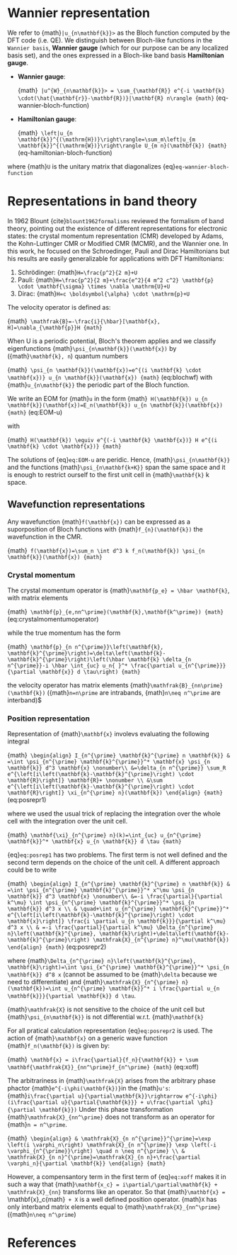 # Wannier representation
We refer to {math}`|u_{n\mathbf{k}}>` as the Bloch function computed by the DFT code (i.e. QE).
We distinguish between Bloch-like functions in the `Wannier basis`, **Wannier gauge** (which for our purpose can be any localized basis set), and the ones expressed in a Bloch-like band basis **Hamiltonian gauge**.

- **Wannier gauge**: 
  
  {math}`
  |u^{W}_{n\mathbf{k}}> = \sum_{\mathbf{R}} e^{-i \mathbf{k} \cdot(\hat{\mathbf{r}}-\mathbf{R})}|\mathbf{R} n\rangle
  {math}` (eq-wannier-bloch-function)
  
- **Hamiltonian gauge**:
  
  {math}`
    \left|u_{n \mathbf{k}}^{(\mathrm{H})}\right\rangle=\sum_m\left|u_{m \mathbf{k}}^{(\mathrm{W})}\right\rangle U_{m n}(\mathbf{k})
  {math}` (eq-hamiltonian-bloch-function)

where {math}`U` is the unitary matrix that diagonalizes {eq}`eq-wannier-bloch-function` 

# Representations in band theory
In 1962 Blount {cite}`blount1962formalisms` reviewed the formalism of band theory, pointing out the existence of different representations for electronic states: the crystal momentum representation (CMR) developed by Adams, the Kohn-Luttinger CMR or Modified CMR (MCMR), and the Wannier one.
In this work, he focused on the Schroedinger, Pauli and Dirac Hamiltonians but his results are easily generalizable for applications with DFT Hamiltonians:

 1) Schrödinger: {math}`H=\frac{p^2}{2 m}+U`
 2) Pauli: {math}`H=\frac{p^2}{2 m}+\frac{e^2}{4 m^2 c^2} \mathbf{p} \cdot \mathbf{\sigma} \times \nabla \mathrm{U}+U`
 3) Dirac: {math}`H=c \boldsymbol{\alpha} \cdot \mathrm{p}+U`

The velocity operator is defined as:

{math}`
\mathfrak{B}=-\frac{i}{\hbar}[\mathbf{x}, H]=\nabla_{\mathbf{p}}H
{math}`

When U is a periodic potential, Bloch's theorem applies and we classify eigenfunctions {math}`\psi_{n\mathbf{k}}(\mathbf{x})` by ({math}`\mathbf{k}, n`) quantum numbers

{math}`
\psi_{n \mathbf{k}}(\mathbf{x})=e^{(i \mathbf{k} \cdot \mathbf{x})} u_{n \mathbf{k}}(\mathbf{x})
{math}` (eq:blochwf)
with {math}`u_{n\mathbf{k}}` the periodic part of the Bloch function.

We write an EOM for {math}`u` in the form
{math}`
H(\mathbf{k}) u_{n \mathbf{k}}(\mathbf{x})=E_n(\mathbf{k}) u_{n \mathbf{k}}(\mathbf{x})
{math}` (eq:EOM-u)

with

{math}`
H(\mathbf{k}) \equiv e^{(-i \mathbf{k} \mathbf{x})} H e^{(i \mathbf{k} \cdot \mathbf{x})}
{math}`

The solutions of {eq}`eq:EOM-u` are peridic. Hence, {math}`\psi_{n\mathbf{k}}` and the functions {math}`\psi_{n\mathbf{k+K}}` span the same space and it is enough
to restrict ourself to the first unit cell in {math}`\mathbf{k}` k space.

## Wavefunction representations
Any wavefunction {math}`f(\mathbf{x})` can be expressed as a suporposition of Bloch functions with {math}`f_{n}(\mathbf{k})` the wavefunction in the CMR.

{math}`
f(\mathbf{x})=\sum_n \int d^3 k f_n(\mathbf{k}) \psi_{n \mathbf{k}}(\mathbf{x})
{math}`

### Crystal momentum
The crystal momentum operator is {math}`\mathbf{p_e} = \hbar \mathbf{k}`, with matrix elements

{math}`
\mathbf{p}_{e,nn^\prime}(\mathbf{k},\mathbf{k^\prime})
{math}` (eq:crystalmomentumoperator)

while the true momentum has the form

{math}`
\mathbf{p}_{n n^{\prime}}\left(\mathbf{k}, \mathbf{k}^{\prime}\right)=\delta\left(\mathbf{k}-\mathbf{k}^{\prime}\right)\left(\hbar \mathbf{k} \delta_{n n^{\prime}}-i \hbar \int_{uc} u_n{ }^* \frac{\partial u_{n^{\prime}}}{\partial \mathbf{x}} d \tau\right)
{math}`

the velocity operator has matrix elements {math}`\mathfrak{B}_{nn\prime}(\mathbf{k})` ({math}`n=n\prime` are intrabands, {math}`n\neq n^\prime` are interband)$

### Position representation
Representation of {math}`\mathbf{x}` involevs evaluating the following integral

{math}`
\begin{align}
I_{n^{\prime} \mathbf{k}^{\prime} n \mathbf{k}} & =\int \psi_{n^{\prime} \mathbf{k}^{\prime}}^* \mathbf{x} \psi_{n \mathbf{k}} d^3 \mathbf{x} \nonumber\\
&=\delta_{n n^{\prime}} \sum_R e^{\left[i\left(\mathbf{k}-\mathbf{k}^{\prime}\right) \cdot \mathbf{R}\right]} \mathbf{R}+ \nonumber \\
&\sum e^{\left[i\left(\mathbf{k}-\mathbf{k}^{\prime}\right) \cdot \mathbf{R}\right]} \xi_{n^{\prime} n}(\mathbf{k})
\end{align}
{math}` (eq:posrepr1)

where we used the usual trick of replacing the integration over the whole cell with the integration over the unit cell.

{math}`
\mathbf{\xi}_{n^{\prime} n}(k)=\int_{uc} u_{n^{\prime} \mathbf{k}}^* \mathbf{x} u_{n \mathbf{k}} d \tau
{math}`

{eq}`eq:posrep1` has two problems. The first term is not well defined and the second term depends on the choice of the unit cell.
A different approach could be to write

{math}`
\begin{align}
I_{n^{\prime} \mathbf{k}^{\prime} n \mathbf{k}} & =\int \psi_{n^{\prime} \mathbf{k}^{\prime}}^* x^\mu \psi_{n \mathbf{k}} d^3 \mathbf{x} \nonumber\\
&=-i \frac{\partial}{\partial k^\mu} \int \psi_{n^{\prime} \mathbf{k}^{\prime}}^* \psi_{n \mathbf{k}} d^3 x \\
& \quad+\int u_{n^{\prime} \mathbf{k}^{\prime}}^* e^{\left[i\left(\mathbf{k}-\mathbf{k}^{\prime}\right) \cdot \mathbf{x}\right]} \frac{i \partial u_{n \mathbf{k}}}{\partial k^\mu} d^3 x \\
& =-i \frac{\partial}{\partial k^\mu} \Delta_{n^{\prime} n}\left(\mathbf{k}^{\prime}, \mathbf{k}\right)+\delta\left(\mathbf{k}-\mathbf{k}^{\prime}\right) \mathfrak{X}_{n^{\prime} n}^\mu(\mathbf{k})
\end{align}
{math}` (eq:posrepr2)

where {math}`\Delta_{n^{\prime} n}\left(\mathbf{k}^{\prime}, \mathbf{k}\right)=\int \psi_{x^{\prime} \mathbf{k}^{\prime}}^* \psi_{n \mathbf{k}} d^8 x` (cannot be assumed to be {math}`\delta` because we need to differentiate) and {math}`\mathfrak{X}_{n^{\prime} n}(\mathbf{k})=\int u_{n^{\prime} \mathbf{k}}^* i \frac{\partial u_{n \mathbf{k}}}{\partial \mathbf{k}} d \tau`.

{math}`\mathfrak{X}` is not sensitive to the choice of the unit cell but {math}`\psi_{n\mathbf{k}}` is not differential w.r.t. {math}`\mathbf{k}`

For all pratical calculation representation {eq}`eq:posrepr2` is used.
The action of {math}`\mathbf{x}` on a generic wave function {math}`f_n(\mathbf{k})` is given by:

{math}`
\mathbf{x} = i\frac{\partial}{f_n}{\mathbf{k}} + \sum \mathbf{\mathfrak{X}}_{nn^\prime}f_{n^\prime}
{math}` (eq:xoff)

The arbitrariness in {math}`\mathfrak{X}` arises from the arbitrary phase phactor {math}`e^{-i\phi(\mathbf{k})}`in the {math}`u's`: {math}`i\frac{\partial u}{\partial\mathbf{k}}\rightarrow e^{-i\phi}(i\frac{\partial u}{\partial{\mathbf{k}}} + u\frac{\partial \phi}{\partial \mathbf{k}})`
Under this phase transformation {math}`\mathfrak{X}_{nn^\prime}` does not transform as an operator for {math}`n = n^\prime`.

{math}`
\begin{align}
& \mathfrak{X}_{n n^{\prime}}^{\prime}=\exp \left(i \varphi_n\right) \mathfrak{X}_{n n^{\prime}} \exp \left(-i \varphi_{n^{\prime}}\right) \quad n \neq n^{\prime} \\
& \mathfrak{X}_{n n}^{\prime}=\mathfrak{X}_{n n}+\frac{\partial \varphi_n}{\partial \mathbf{k}}
\end{align}
{math}`

However, a compensantory term in the first term of {eq}`eq:xoff` makes it in such a way that {math}`\mathbf{x_c} = i\partial/\partial\mathbf{k} + \mathfrak{X}_{nn}` transforms like an operator. So that {math}`\mathbf{x} = `\mathbf{x}_c{math}` + X` is a well defined position operator.
{math}`X` has only interband matrix elements equal to {math}`\mathfrak{X}_{nn^\prime}` ({math}`n\neq n^\prime`)

# References

```{bibliography}
